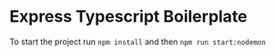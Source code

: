 # Express Typescript Boilerplate
To start the project run `npm install` and then `npm run start:nodemon`
